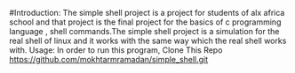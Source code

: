 #Introduction:
The simple shell project is a project for students of alx africa school and that project is the final project for the basics of c programming language , shell commands.The simple shell project is a simulation for the real shell of linux and it works with the same way which the real shell works with.
Usage:
In order to run this program,
Clone This Repo
https://github.com/mokhtarmramadan/simple_shell.git

